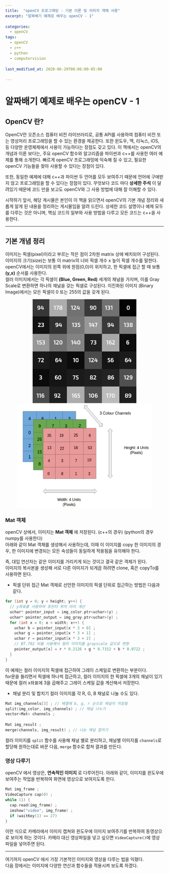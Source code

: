 ```yaml
---
title:  "openCV 프로그래밍 - 기본 이론 및 이미지 객체 사용"
excerpt: "알짜배기 예제로 배우는 openCV - 1"

categories:
  - openCV
tags:
  - openCV
  - c++
  - python
  - computervision

last_modified_at: 2020-06-29T08:06:00-05:00

---
```


# 알짜배기 예제로 배우는 openCV - 1

## OpenCV 란?
OpenCV란 오픈소스 컴퓨터 비전 라이브러리로, 공통 API를 사용하여 컴퓨터 비전 또는 영상처리 프로그래밍을 할 수 있는 환경을 제공한다. 또한 윈도우, 맥, 리눅스, iOS, 등 다양한 운영체제에서 사용이 가능하다는 장점도 갖고 있다.
이 책에서는 openCV의 개념과 이론 보다는, 주요 openCV 함수와 알고리즘을 파이썬과 c++를 사용한 여러 예제를 통해 소개한다. 빠르게 openCV 프로그래밍에 익숙해 질 수 있고, 필요한 openCV 기능들을 찾아 사용할 수 있다는 장점이 있다.

또한, 동일한 예제에 대해 c++과 파이썬 두 언어를 모두 보여주기 때문에 언어에 구애받지 않고 프로그래밍을 할 수 있다는 장점이 있다. 무엇보다 코드 마다 **상세한 주석** 이 달려있기 때문에 코드 만을 보고도 openCV와 그 사용 방법에 대해 잘 이해할 수 있다.

시작하기 앞서, 해당 게시물은 본인이 이 책을 읽으면서 openCV의 기본 개념 정리와 새롭게 알게 된 내용을 정리하는 게시물임을 알려 드린다. 상세한 코드 설명이나 예제 모두를 다루는 것은 아니며, 핵심 코드의 일부와 사용 방법을 다루고 모든 코드는 c++을 사용한다.

------------

## 기본 개념 정리

이미지는 픽셀(pixel)이라고 부르는 작은 점이 2차원 matrix 상에 배치되어 구성된다.<br>
이미지의 크기(size)는 보통 이 matrix의 너비 픽셀 개수 x 높이 픽셀 개수를 말한다.<br>
openCV에서는 이미지의 왼쪽 위에 원점(0,0)이 위치하고, 한 픽셀에 접근 할 때 보통 **(y,x)** 순서를 사용한다.<br>
컬러 이미지에서는 각 픽셀이 **(Blue, Green, Red)** 세개의 채널을 가지며, 이를 Gray Scale로 변환하면 하나의 채널을 갖는 픽셀로 구성된다. 이진화된 이미지 (Binary Image)에서는 모든 픽셀이 0 또는 255의 값을 갖게 된다.

<p align="center">
  <img src="/assets/images/grayscale.png" width="330px" height="330px" alt="grayscale">
  <img src="/assets/images/color.png" width="430px" height="330px" alt="color">
</p>

### Mat 객체
openCV 상에서, 이미지는 **Mat 객체** 에 저장된다. (c++의 경우) (python의 경우 numpy를 사용한다)<br>
아래와 같이 Mat 객체를 생성해서 사용하는데, 이때 이 이미지를 copy 한 이미지의 경우, 한 이미지에 변경되는 모든 속성들이 동일하게 적용됨을 유의해야 한다.

즉, 대입 연산자는 같은 이미지를 가리키게 되는 것이고 결국 같은 객체가 된다.<br>
이미지의 복사본을 생성해 서로 다른 이미지가 되게끔 하려면 clone, 혹은 copyTo를 사용하면 된다.

* 픽셀 단위 접근
Mat 객체로 선언한 이미지의 픽셀 단위로 접근하는 방법은 다음과 같다.

```c++
for (int y = 0; y < height; y++) {
  // y좌표를 사용하여 포인터 위치 미리 계산
  uchar* pointer_input = img_color.ptr<uchar>(y) ;
  uchar* pointer_output = img_gray.ptr<uchar>(y) ;
  for (int x = 0; x < width; x++) {
    uchar b = pointer_input[x * 3 + 0] ;
    uchar g = pointer_input[x * 3 + 1] ;
    uchar r = pointer_input[x * 3 + 2] ;
    // BT.702 비율 사용해서 컬러 이미지를 grayscale 값으로 변환
    pointer_output[x] = r * 0.2126 + g * 0.7152 + b * 0.0722 ;
  }
}
```

이 예제는 컬러 이미지의 픽셀에 접근하여 그레이 스케일로 변환하는 부분이다.<br> for문을 돌리면서 픽셀에 하나씩 접근하고, 컬러 이미지의 한 픽셀에 3개의 채널이 있기 때문에 컬러 x좌표에 3을 곱해주고 그레이 스케일 값을 계산해서 저장한다.

* 채널 분리 및 합치기
컬러 이미지를 각 R, G, B 채널로 나눌 수도 있다.

~~~c++
Mat img_channels[3] ; // 배열에 b, g, r 순으로 채널이 저장됨
split(img_color, img_channels) ; // 채널 나누기
vector<Mat> channels ;

Mat img_result ;
merge(channels, img_result) ; // 나눈 채널 합치기
~~~

컬러 이미지를 `split` 함수를 사용해 채널 별로 분리하고, 채널별 이미지를 `channels`로 할당해 원하는대로 바꾼 다음, `merge` 함수로 합쳐 결과를 만든다.

### 영상 다루기

openCV 에서 영상은, **연속적인 이미지** 로 다루어진다. 아래와 같이, 이미지를 윈도우에 보여주는 작업을 반복하여 화면에 영상으로 보여지도록 한다.

~~~c++
Mat img_frame ;
VideoCapture cap(0) ;
while (1) {
  cap.read(img_frame) ;
  imshow("video", img_frame) ;
  if (waitKey(1) == 27)
}
~~~

이런 식으로 카메라에서 이미지 캡쳐와 윈도우에 이미지 보여주기를 반복하여 동영상으로 보이게 하는 것이다. 카메라 대신 영상파일을 넣고 싶으면 `VideoCapture()`에 영상파일을 넣어주면 된다.

---------
여기까지 openCV 에서 가장 기본적인 이미지와 영상을 다루는 법을 익혔다.<br>
다음 장에서는 이미지에 다양한 연산과 함수들을 적용시켜 보도록 하겠다.
